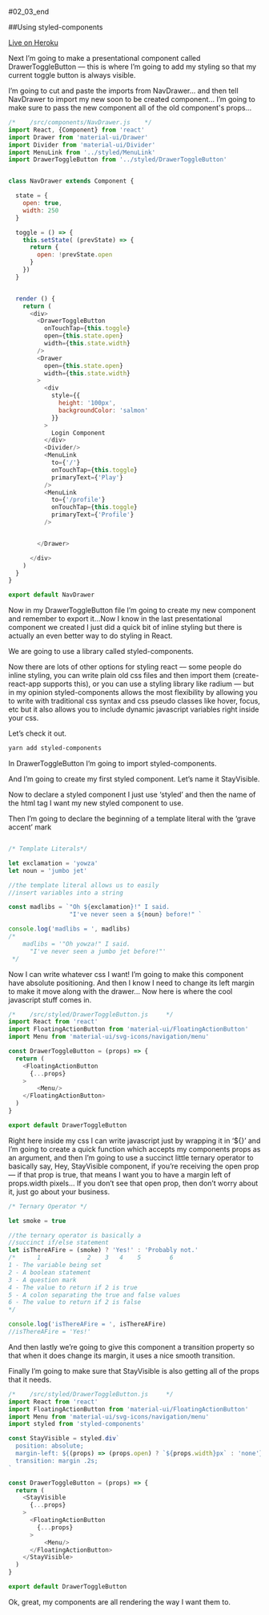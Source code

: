#02_03_end

##Using styled-components

[Live on Heroku](https://tictacturing-02-03.herokuapp.com/)

Next I’m going to make a presentational component called DrawerToggleButton –– this is where I’m going to add my styling so that my current toggle button is always visible.

I’m going to cut and paste the imports from NavDrawer... and then tell NavDrawer to import my new soon to be created component... I’m going to make sure to pass the new component all of the old component's props...


```javascript
/*    /src/components/NavDrawer.js    */
import React, {Component} from 'react'
import Drawer from 'material-ui/Drawer'
import Divider from 'material-ui/Divider'
import MenuLink from '../styled/MenuLink'
import DrawerToggleButton from '../styled/DrawerToggleButton'


class NavDrawer extends Component {

  state = {
    open: true,
    width: 250
  }

  toggle = () => {
    this.setState( (prevState) => {
      return {
        open: !prevState.open
      }
    })
  }


  render () {
    return (
      <div>
        <DrawerToggleButton
          onTouchTap={this.toggle}
          open={this.state.open}
          width={this.state.width}
        />
        <Drawer
          open={this.state.open}
          width={this.state.width}
        >
          <div
            style={{
              height: '100px',
              backgroundColor: 'salmon'
            }}
          >
            Login Component
          </div>
          <Divider/>
          <MenuLink
            to={'/'}
            onTouchTap={this.toggle}
            primaryText={'Play'}
          />
          <MenuLink
            to={'/profile'}
            onTouchTap={this.toggle}
            primaryText={'Profile'}
          />


        </Drawer>

      </div>
    )
  }
}

export default NavDrawer
```

Now in my DrawerToggleButton file I’m going to create my new component and remember to export it...Now I know in the last presentational component we created I just did a quick bit of inline styling but there is actually an even better way to do styling in React.

We are going to use a library called styled-components.

Now there are lots of other options for styling react –– some people do inline styling, you can write plain old css files and then import them (create-react-app supports this), or you can use a styling library like radium –– but in my opinion styled-components allows the most flexibility by allowing you to write with traditional css syntax and css pseudo classes like hover, focus, etc but it also allows you to include dynamic javascript variables right inside your css.

Let’s check it out.

```bash
yarn add styled-components
```

In DrawerToggleButton I’m going to import styled-components.

And I’m going to create my first styled component. Let’s name it StayVisible.

Now to declare a styled component I just use ‘styled’ and then the name of the html tag I want my new styled component to use.

Then I’m going to declare the beginning of a template literal with the ‘grave accent’ mark

```javascript

/* Template Literals*/

let exclamation = 'yowza'
let noun = 'jumbo jet'

//the template literal allows us to easily
//insert variables into a string

const madlibs = `"Oh ${exclamation}!" I said.
                 "I've never seen a ${noun} before!" `

console.log('madlibs = ', madlibs)
/*
    madlibs = '"Oh yowza!" I said.
      "I've never seen a jumbo jet before!"'
 */

```

Now I can write whatever css I want! I’m going to make this component have absolute positioning. And then I know I need to change its left margin to make it move along with the drawer... Now here is where the cool javascript stuff comes in.

```javascript
/*    /src/styled/DrawerToggleButton.js     */
import React from 'react'
import FloatingActionButton from 'material-ui/FloatingActionButton'
import Menu from 'material-ui/svg-icons/navigation/menu'

const DrawerToggleButton = (props) => {
  return (
    <FloatingActionButton
      {...props}
    >
        <Menu/>
    </FloatingActionButton>
  )
}

export default DrawerToggleButton
```

Right here inside my css I can write javascript just by wrapping it in ‘${}’ and I’m going to create a quick function which accepts my components props as an argument, and then I’m going to use a succinct little ternary operator to basically say, Hey, StayVisible component, if you’re receiving the open prop –– if that prop is true, that means I want you to have a margin left of props.width pixels... If you don’t see that open prop, then don’t worry about it, just go about your business.

```javascript
/* Ternary Operator */

let smoke = true

//the ternary operator is basically a
//succinct if/else statement
let isThereAFire = (smoke) ? 'Yes!' : 'Probably not.'
/*      1             2    3   4    5        6
1 - The variable being set
2 - A boolean statement
3 - A question mark
4 - The value to return if 2 is true
5 - A colon separating the true and false values
6 - The value to return if 2 is false
*/

console.log('isThereAFire = ', isThereAFire)
//isThereAFire = 'Yes!'
```

And then lastly we’re going to give this component a transition property so that when it does change its margin, it uses a nice smooth transition.

Finally I’m going to make sure that StayVisible is also getting all of the props that it needs.

```javascript
/*    /src/styled/DrawerToggleButton.js     */
import React from 'react'
import FloatingActionButton from 'material-ui/FloatingActionButton'
import Menu from 'material-ui/svg-icons/navigation/menu'
import styled from 'styled-components'

const StayVisible = styled.div`
  position: absolute;
  margin-left: ${(props) => (props.open) ? `${props.width}px` : 'none'};
  transition: margin .2s;
`

const DrawerToggleButton = (props) => {
  return (
    <StayVisible
      {...props}
    >
      <FloatingActionButton
        {...props}
      >
          <Menu/>
      </FloatingActionButton>
    </StayVisible>
  )
}

export default DrawerToggleButton
```

Ok, great, my components are all rendering the way I want them to.
